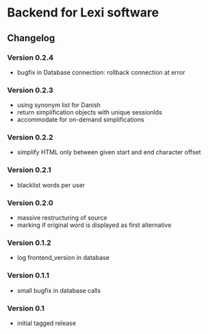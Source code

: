 # Backend for Lexi software

## Changelog

### Version 0.2.4
+ bugfix in Database connection: rollback connection at error

### Version 0.2.3
+ using synonym list for Danish
+ return simplification objects with unique sessionIds
+ accommodate for on-demand simplifications

### Version 0.2.2
+ simplify HTML only between given start and end character offset

### Version 0.2.1
+ blacklist words per user

### Version 0.2.0
+ massive restructuring of source
+ marking if original word is displayed as first alternative

### Version 0.1.2
+ log frontend_version in database

### Version 0.1.1
+ small bugfix in database calls

### Version 0.1
+ initial tagged release